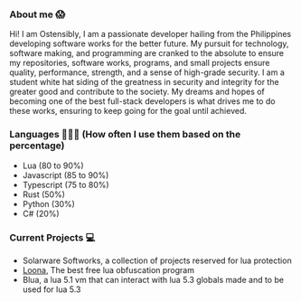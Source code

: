 ### About me 😱
Hi! I am Ostensibly, I am a passionate developer hailing from the Philippines developing software works for the better future. My pursuit for technology, software making, and programming are cranked to the absolute to ensure my repositories, software works, programs, and small projects ensure quality, performance, strength, and a sense of high-grade security. I am a student white hat siding of the greatness in security and integrity for the greater good and contribute to the society. My dreams and hopes of becoming one of the best full-stack developers is what drives me to do these works, ensuring to keep going for the goal until achieved.

### Languages 📘👩‍💻 (How often I use them based on the percentage)
- Lua (80 to 90%)
- Javascript (85 to 90%)
- Typescript (75 to 80%)
- Rust (50%)
- Python (30%)
- C# (20%)

### Current Projects 💻
- Solarware Softworks, a collection of projects reserved for lua protection
- [Loona](https://loona-lua.vercel.app/), The best free lua obfuscation program
- Blua, a lua 5.1 vm that can interact with lua 5.3 globals made and to be used for lua 5.3
